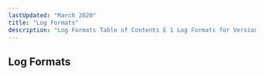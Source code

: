 ```yaml
---
lastUpdated: "March 2020"
title: "Log Formats"
description: "Log Formats Table of Contents E 1 Log Formats for Version 3 x E 2 Bounce Classification Codes E 3 Connection Stages..."
---
```


## <a name="log_formats"></a> Log Formats


